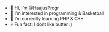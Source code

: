- 👋 Hi, I’m @HaajusProgr
- 👀 I’m interested in programming & Basketball
- 🌱 I’m currently learning PHP & C++
- ⚡ Fun fact: I dont like butter :)

<!---
HaajusProgr/HaajusProgr is a ✨ special ✨ repository because its `README.md` (this file) appears on your GitHub profile.
You can click the Preview link to take a look at your changes.
--->
